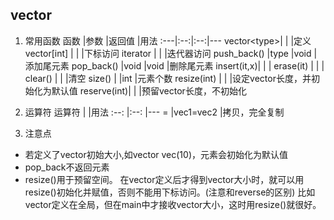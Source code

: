 ## vector

1. 常用函数
函数   |参数  |返回值 |用法
:---|:--:|:--:|---
vector\<type\>|   |     |定义
vector[int] |     |     |下标访问
iterator    |     |     |迭代器访问
push_back() |type |void |添加尾元素
pop_back()  |void |void |删除尾元素
insert(it,x)|     |     |
erase(it)   |     |     |
clear()     |     |     |清空
size()      |     |int  |元素个数
resize(int) |     |     |设定vector长度，并初始化为默认值
reserve(int)|     |     |预留vector长度，不初始化

2. 运算符
运算符  |   |用法
:--:    |:--:   |---
=       |vec1=vec2 |拷贝，完全复制

3. 注意点
  + 若定义了vector初始大小,如vector<int> vec(10)，元素会初始化为默认值
  + pop_back不返回元素
  + resize()用于预留空间。
    在vector定义后才得到vector大小时，就可以用resize()初始化并赋值，否则不能用下标访问。(注意和reverse的区别)
    比如vector定义在全局，但在main中才接收vector大小，这时用resize()就很好。
